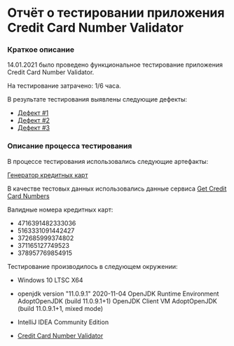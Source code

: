 # Отчёт о тестировании приложения Credit Card Number Validator
### Краткое описание

14.01.2021 было проведено функциональное тестирование приложения Credit Card Number Validator.

На тестирование затрачено: 1/6 часа.

В результате тестирования выявлены следующие дефекты:

* [Дефект #1](https://github.com/EliseevG787/JAVAQA-1.2/issues/1)
* [Дефект #2](https://github.com/EliseevG787/JAVAQA-1.2/issues/2)
* [Дефект #3](https://github.com/EliseevG787/JAVAQA-1.2/issues/3)

### Описание процесса тестирования

В процессе тестирования использовались следующие артефакты:

[Генератор кредитных карт](https://www.getcreditcardnumbers.com/)

В качестве тестовых данных использовались данные сервиса [Get Credit Card Numbers](https://www.getcreditcardnumbers.com/)

Валидные номера кредитных карт:

* 4716391482333036
* 5163331091442427
* 372685999374802
* 371165127749523
* 378957769854915



Тестирование производилось в следующем окружении:

* Windows 10 LTSC X64

* openjdk version "11.0.9.1" 2020-11-04
OpenJDK Runtime Environment AdoptOpenJDK (build 11.0.9.1+1)
OpenJDK Client VM AdoptOpenJDK (build 11.0.9.1+1, mixed mode)

* IntelliJ IDEA Community Edition

* [Credit Card Number Validator](https://github.com/EliseevG787/JAVAQA-1.2/blob/master/Main.java)
